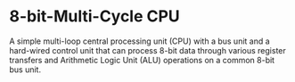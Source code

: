# 8-bit-Multi-Cycle CPU
A simple multi-loop central processing unit (CPU) with a bus unit and a hard-wired control unit that can process 8-bit data through various register transfers and Arithmetic Logic Unit (ALU) operations on a common 8-bit bus unit.
